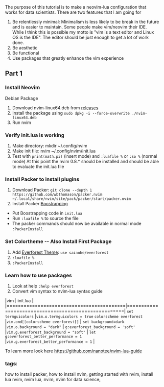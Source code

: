 The purpose of this tutorial is to make a neovim-lua configuration that works for data scientists. There are two features that I am going for

1. Be relentlessly minimal: Minimalism is less likely to be break in the future and is easier to maintain. Some people make vim/neovim their IDE. While I think this is possible my motto is "vim is a text editor and Linux OS is the IDE". The editor should be just enough to get a lot of work done.
2. Be aesthetic
3. Be functional
4. Use packages that greatly enhance the vim experience

## Part 1

### Install Neovim
Debian Package
1. Download nvim-linux64.deb from [releases](https://github.com/neovim/neovim/releases)
2. Install the package using `sudo dpkg -i --force-overwrite ./nvim-linux64.deb`
3. Run nvim

### Verify init.lua is working
1. Make directory: mkdir ~/.config/nvim
2. Make init file: nvim ~/.config/nvim/init.lua
3. Test with `print(math.pi)` (insert mode) and `:luafile %` or `:so %` (normal mode)
At this point the nvim 0.8.* should be installed and should be able to evaluate the init.lua file

### Install Packer to install plugins
1. Download Packer: `git clone --depth 1 https://github.com/wbthomason/packer.nvim ~/.local/share/nvim/site/pack/packer/start/packer.nvim`
2. Install Packer [Boostrapping](https://github.com/wbthomason/packer.nvim#bootstrapping)
 - Put Boostrapping code in `init.lua`
 - Run `:luafile %` to source the file
 - The packer commands should now be available in normal mode `:PackerInstall`

### Set Colortheme -- Also Install First Package
1. Add [Everforest Theme](https://github.com/sainnhe/everforest): `use sainnhe/everforest`
2. `:luafile %`
3. `:PackerInstall`

### Learn how to use packages
1. Look at help `:help everforest`
2. Convert vim syntax to nvim-lua syntax guide

|vim                                       | init.lua                                            |
|==========================================|=====================================================|
`set termguicolors`                        |`vim.o.termguicolors = true`
`colorscheme everforest`                   |`vim.cmd[[colorscheme everforest]]`                  |
`set background=dark`                      |`vim.o.background = "dark"`                          |
`g:everforest_background = 'soft'`         |`vim.g.everforest_background = "soft"`               |
`let g:everforest_better_performance = 1`  |`vim.g.everforest_better_performance = 1`            |

To learn more look here https://github.com/nanotee/nvim-lua-guide

### tags:
how to install packer, how to install nvim, getting started with nvim, install lua nvim, nvim lua, nvim, nvim for data science,
